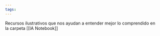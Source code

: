 ```yaml
---
tags:
---
```

Recursos ilustrativos que nos ayudan a entender mejor lo comprendido en la carpeta [[IA Notebook]]